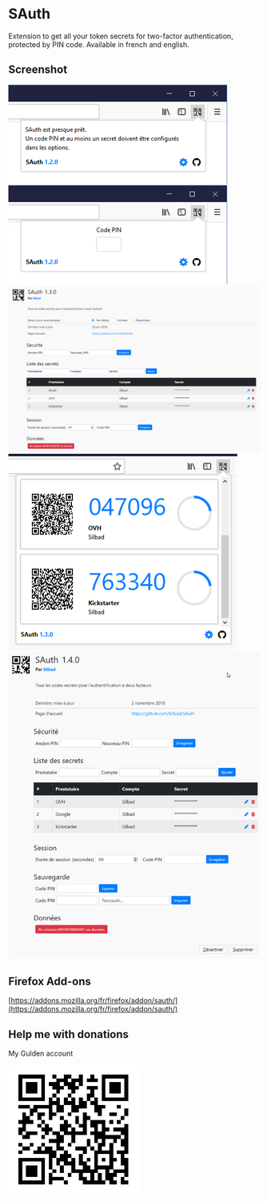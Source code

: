 # SAuth
Extension to get all your token secrets for two-factor authentication, protected by PIN code.
Available in french and english.

## Screenshot
![SAuth](./screenshots/sauth_1.2.0_1.png)
![SAuth](./screenshots/sauth_1.2.0_2.png)
![SAuth](./screenshots/sauth_1.3.0_1.png)
![SAuth](./screenshots/sauth_1.3.0_2.png)
![SAuth](./screenshots/sauth_1.4.0.png)

## Firefox Add-ons
[https://addons.mozilla.org/fr/firefox/addon/sauth/](https://addons.mozilla.org/fr/firefox/addon/sauth/)

## Help me with donations
My Gulden account

![SAuth](./donation/gulden_silbad.png)
